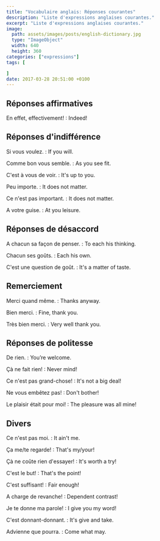 ```yaml
---
title: "Vocabulaire anglais: Réponses courantes"
description: "Liste d'expressions anglaises courantes."
excerpt: "Liste d'expressions anglaises courantes."
image:
  path: assets/images/posts/english-dictionary.jpg
  type: "ImageObject"
  width: 640
  height: 360
categories: ["expressions"]
tags: [

]
date: 2017-03-28 20:51:00 +0100
---
```


## Réponses affirmatives

En effet, effectivement!
: Indeed!


## Réponses d'indifférence

Si vous voulez.
: If you will.

Comme bon vous semble.
: As you see fit.

C'est à vous de voir.
: It's up to you.

Peu importe.
: It does not matter.

Ce n'est pas important.
: It does not matter.

A votre guise.
: At you leisure.


## Réponses de désaccord

A chacun sa façon de penser.
: To each his thinking.

Chacun ses goûts.
:	Each his own.

C'est une question de goût.
: It's a matter of taste.


## Remerciement

Merci quand même.
: Thanks anyway.

Bien merci.
: Fine, thank you.

Très bien merci.
: Very well thank you.


## Réponses de politesse

De rien.
: You’re welcome.

Çà ne fait rien!
: Never mind!

Ce n'est pas grand-chose!
: It's not a big deal!

Ne vous embêtez pas!
: Don't bother!

Le plaisir était pour moi!
: The pleasure was all mine!


## Divers

Ce n'est pas moi.
: It ain't me.

Ça me/te regarde!
: That's my/your!

Çà ne coûte rien d'essayer!
: It's worth a try!

C'est le but!
: That's the point!

C'est suffisant!
: Fair enough!

A charge de revanche!
: Dependent contrast!

Je te donne ma parole!
: I give you my word!

C'est donnant-donnant.
: It's give and take.

Advienne que pourra.
: Come what may.
